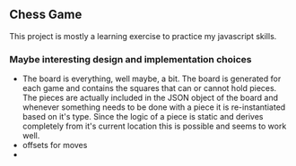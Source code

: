 ## Chess Game 
This project is mostly a learning exercise to practice my javascript skills. 

### Maybe interesting design and implementation choices
 - The board is everything, well maybe, a bit. The board is generated for each game and contains the squares that can or cannot hold pieces. The pieces are actually included in the JSON object of the board and whenever something needs to be done with a piece it is re-instantiated based on it's type. Since the logic of a piece is static and derives completely from it's current location this is possible and seems to work well.
 - offsets for moves
 - 
 
<!-- meteor --port $IP:$PORT -->